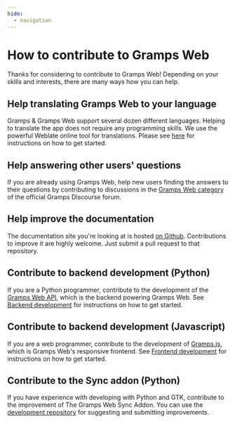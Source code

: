 ```yaml
---
hide:
  - navigation
---
```



# How to contribute to Gramps Web

Thanks for considering to contribute to Gramps Web! Depending on your skills and interests, there are many ways how you can help.

## Help translating Gramps Web to your language

Gramps & Gramps Web support several dozen different languages. Helping to translate the app does not require any programming skills. We use the powerful Weblate online tool for translations. Please see [here](../dev-frontend/translation/) for instructions on how to get started.


## Help answering other users&apos; questions

If you are already using Gramps Web, help new users finding the answers to their questions by contributing to discussions in the [Gramps Web category](https://gramps.discourse.group/c/gramps-web/) of the official Gramps Discourse forum.

## Help improve the documentation

The documentation site you're looking at is hosted [on Github](https://github.com/gramps-project/web). Contributions to improve it are highly welcome. Just submit a pull request to that repository.

## Contribute to backend development (Python)

If you are a Python programmer, contribute to the development of the [Gramps Web API](https://github.com/gramps-project/gramps-webapi/), which is the backend powering Gramps Web. See [Backend development](../dev-backend) for instructions on how to get started.


## Contribute to backend development (Javascript)

If you are a web programmer, contribute to the development of [Gramps.js](https://github.com/gramps-project/Gramps.js/), which is Gramps Web's responsive frontend. See [Frontend development](../dev-frontend) for instructions on how to get started.

## Contribute to the Sync addon (Python)

If you have experience with developing with Python and GTK, contribute to the improvement of The Gramps Web Sync Addon. You can use the [development repository](https://github.com/DavidMStraub/gramps-web-sync/) for suggesting and submitting improvements.
